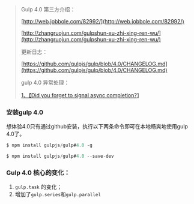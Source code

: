 > Gulp 4.0 第三方介绍：
>
> [http://web.jobbole.com/82992/](http://web.jobbole.com/82992/)
>
> [http://zhangruojun.com/gulpshun-xu-zhi-xing-ren-wu/](http://zhangruojun.com/gulpshun-xu-zhi-xing-ren-wu/)
>
> 更新日志：
>
> [https://github.com/gulpjs/gulp/blob/4.0/CHANGELOG.md](https://github.com/gulpjs/gulp/blob/4.0/CHANGELOG.md)
>
> gulp 4.0 异常处理：
>
> [1、【Did you forget to signal async completion?](https://stackoverflow.com/questions/36897877/gulp-error-the-following-tasks-did-not-complete-did-you-forget-to-signal-async)】



### 安装gulp 4.0

想体验4.0只有通过github安装，执行以下两条命令即可在本地畅爽地使用gulp 4.0了。

```js
$ npm install gulpjs/gulp#4.0 -g

$ npm install gulpjs/gulp#4.0 --save-dev
```

### Gulp 4.0 核心的变化：

1. `gulp.task` 的变化；
2. 增加了`gulp.series`和`gulp.parallel`



